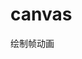 # canvas
绘制帧动画

[](https://github.com/gnoLoaiX/canvas/blob/master/%E5%B8%A7%E5%8A%A8%E7%94%BB.html)
